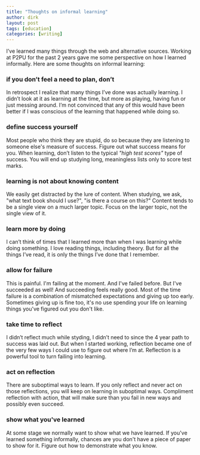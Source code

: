 ```yaml
---
title: "Thoughts on informal learning"
author: dirk
layout: post
tags: [education]
categories: [writing]
---
```


I’ve learned many things through the web and alternative sources. Working at P2PU for the past 2 years gave me some perspective on how I learned informally.  Here are some thoughts on informal learning:

### if you don’t feel a need to plan, don’t

In retrospect I realize that many things I’ve done was actually learning. I didn’t look at it as learning at the time, but more as playing, having fun or just messing around. I’m not convinced that any of this would have been better if I was conscious of the learning that happened while doing so.

###  define success yourself

Most people who think they are stupid, do so because they are listening to someone else's measure of success. Figure out what success means for you. When learning, don’t listen to the typical *"high test scores"* type of success. You will end up studying long, meaningless lists only to score test marks.

### learning is not about knowing content

We easily get distracted by the lure of content. When studying, we ask, "what text book should I use?", "is there a course on this?" Content tends to be a single view on a much larger topic. Focus on the  larger topic, not the single view of it.

### learn more by doing

I can’t think of times that I learned more than when I was learning while doing something. I love reading things, including theory. But for all the things I’ve read, it is only the things I’ve done that I remember.

### allow for failure

This is painful. I'm failing at the moment. And I've failed before. But I've succeeded as well! And succeeding feels really good. Most of the time failure is a combination of mismatched expectations and giving up too early. Sometimes giving up is fine too, it's no use spending your life on learning things you've figured out you don't like.

### take time to reflect

I didn’t reflect much while styding, I didn’t need to since the 4 year path to success was laid out. But when I started working, reflection became one of the very few ways I could use to figure out where I’m at. Reflection is a powerful tool to turn failing into learning. 

### act on reflection

There are suboptimal ways to learn. If you only reflect and never act on those reflections, you will keep on learning in suboptimal ways. Compliment reflection with action, that will make sure than you fail in new ways and possibly even succeed.

### show what you've learned

At some stage we normally want to show what we have learned. If you've learned something informally, chances are you don't have a piece of paper to show for it. Figure out how to demonstrate what you know.
